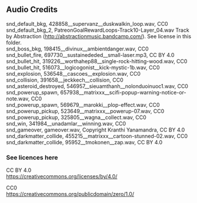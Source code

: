 ## Audio Credits 

snd_default_bkg, 428858__supervanz__duskwalkin_loop.wav, CC0  
snd_default_bkg_2, PatreonGoalRewardLoops-Track10-Layer_04.wav Track by Abstraction (http://abstractionmusic.bandcamp.com/). See license in this folder.  
snd_boss_bkg, 198415__divinux__ambientdanger.wav, CC0  
snd_bullet_fire, 697730__sustainededed__small-laser.mp3, CC BY 4.0  
snd_bullet_hit, 319226__worthahep88__single-rock-hitting-wood.wav, CC0  
snd_bullet_hit, 516073__logicogonist__kick-mystic-1b.wav, CC0
snd_explosion, 536548__cascoes__explosion.wav, CC0  
snd_collision, 391658__jeckkech__collision, CC0  
snd_asteroid_destroyed, 546957__sieuamthanh__nolonduoinuoc1.wav, CC0  
snd_powerup_spawn, 657938__matrixxx__scifi-popup-warning-notice-or-note.wav, CC0  
snd_powerup_spawn, 569679__marokki__plop-effect.wav, CC0  
snd_powerup_pickup, 523649__matrixxx__powerup-07.wav, CC0  
snd_powerup_pickup, 325805__wagna__collect.wav, CC0  
snd_win, 341984__unadamlar__winning.wav, CC0  
snd_gameover, gameover.wav, Copyright Kranthi Yanamandra, CC BY 4.0  
snd_darkmatter_collide, 455215__matrixxx__cartoon-stunned-02.wav, CC0  
snd_darkmatter_collide, 95952__tmokonen__zap.wav, CC BY 4.0  

### See licences here
CC BY 4.0  
https://creativecommons.org/licenses/by/4.0/  

CC0  
https://creativecommons.org/publicdomain/zero/1.0/  
